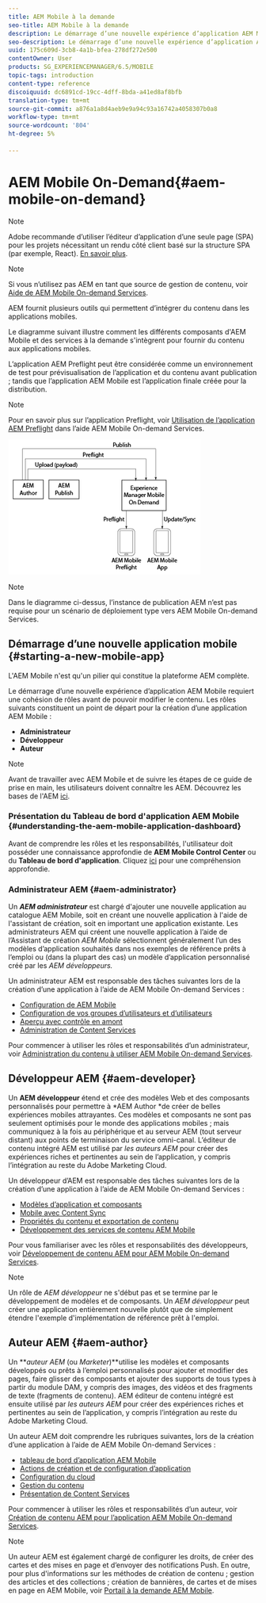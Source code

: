 ```yaml
---
title: AEM Mobile à la demande
seo-title: AEM Mobile à la demande
description: Le démarrage d’une nouvelle expérience d’application AEM Mobile requiert une cohésion de rôles avant de pouvoir modifier le contenu. Suivez cette page pour commencer à utiliser AEM services mobiles à la demande.
seo-description: Le démarrage d’une nouvelle expérience d’application AEM Mobile requiert une cohésion de rôles avant de pouvoir modifier le contenu. Suivez cette page pour commencer à utiliser AEM services mobiles à la demande.
uuid: 175c609d-3cb8-4a1b-bfea-278df272e500
contentOwner: User
products: SG_EXPERIENCEMANAGER/6.5/MOBILE
topic-tags: introduction
content-type: reference
discoiquuid: dc6891cd-19cc-4dff-8bda-a41ed8af8bfb
translation-type: tm+mt
source-git-commit: a876a1a8d4aeb9e9a94c93a16742a4058307b0a8
workflow-type: tm+mt
source-wordcount: '804'
ht-degree: 5%

---
```



# AEM Mobile On-Demand{#aem-mobile-on-demand}

>[!NOTE]
>
>Adobe recommande d’utiliser l’éditeur d’application d’une seule page (SPA) pour les projets nécessitant un rendu côté client basé sur la structure SPA (par exemple, React). [En savoir plus](/help/sites-developing/spa-overview.md).

>[!NOTE]
>
>Si vous n’utilisez pas AEM en tant que source de gestion de contenu, voir [Aide de AEM Mobile On-demand Services](https://helpx.adobe.com/digital-publishing-solution/topics.html).

AEM fournit plusieurs outils qui permettent d’intégrer du contenu dans les applications mobiles.

Le diagramme suivant illustre comment les différents composants d&#39;AEM Mobile et des services à la demande s&#39;intègrent pour fournir du contenu aux applications mobiles.

L’application AEM Preflight peut être considérée comme un environnement de test pour prévisualisation de l’application et du contenu avant publication ; tandis que l’application AEM Mobile est l’application finale créée pour la distribution.

>[!NOTE]
>
>Pour en savoir plus sur l’application Preflight, voir [Utilisation de l’application AEM Preflight](https://helpx.adobe.com/digital-publishing-solution/help/preflight-app.html) dans l’aide AEM Mobile On-demand Services.

![chlimage_1-171](assets/chlimage_1-171.png)

>[!NOTE]
>
>Dans le diagramme ci-dessus, l’instance de publication AEM n’est pas requise pour un scénario de déploiement type vers AEM Mobile On-demand Services.

## Démarrage d’une nouvelle application mobile {#starting-a-new-mobile-app}

L&#39;AEM Mobile n&#39;est qu&#39;un pilier qui constitue la plateforme AEM complète.

Le démarrage d’une nouvelle expérience d’application AEM Mobile requiert une cohésion de rôles avant de pouvoir modifier le contenu. Les rôles suivants constituent un point de départ pour la création d’une application AEM Mobile :

* **Administrateur**
* **Développeur**
* **Auteur**

>[!NOTE]
>
>Avant de travailler avec AEM Mobile et de suivre les étapes de ce guide de prise en main, les utilisateurs doivent connaître les AEM. Découvrez les bases de l&#39;AEM [ici](/help/sites-deploying/deploy.md).

### Présentation du Tableau de bord d&#39;application AEM Mobile {#understanding-the-aem-mobile-application-dashboard}

Avant de comprendre les rôles et les responsabilités, l&#39;utilisateur doit posséder une connaissance approfondie de **AEM Mobile Control Center** ou du **Tableau de bord d&#39;application**. Cliquez [ici](/help/mobile/mobile-apps-ondemand-application-dashboard.md) pour une compréhension approfondie.

### Administrateur AEM {#aem-administrator}

Un ***AEM administrateur*** est chargé d&#39;ajouter une nouvelle application au catalogue AEM Mobile, soit en créant une nouvelle application à l&#39;aide de l&#39;assistant de création, soit en important une application existante. Les administrateurs AEM qui créent une nouvelle application à l’aide de l’Assistant de création *AEM Mobile* sélectionnent généralement l’un des modèles d’application souhaités dans nos exemples de référence prêts à l’emploi ou (dans la plupart des cas) un modèle d’application personnalisé créé par les *AEM développeurs.*

Un administrateur AEM est responsable des tâches suivantes lors de la création d’une application à l’aide de AEM Mobile On-demand Services :

* [Configuration de AEM Mobile](/help/mobile/aem-mobile-setup.md)
* [Configuration de vos groupes d’utilisateurs et d’utilisateurs](/help/mobile/aem-mobile-configure-users.md)
* [Aperçu avec contrôle en amont](/help/mobile/aem-mobile-manage-ondemand-services.md)
* [Administration de Content Services](/help/mobile/developing-content-services.md)

Pour commencer à utiliser les rôles et responsabilités d’un administrateur, voir [Administration du contenu à utiliser AEM Mobile On-demand Services](/help/mobile/aem-mobile.md).

## Développeur AEM {#aem-developer}

Un **AEM développeur** étend et crée des modèles Web et des composants personnalisés pour permettre à *AEM Author *de créer de belles expériences mobiles attrayantes. Ces modèles et composants ne sont pas seulement optimisés pour le monde des applications mobiles ; mais communiquez à la fois au périphérique et au serveur AEM (tout serveur distant) aux points de terminaison du service omni-canal. L’éditeur de contenu intégré AEM est utilisé par *les auteurs AEM* pour créer des expériences riches et pertinentes au sein de l’application, y compris l’intégration au reste du Adobe Marketing Cloud.

Un développeur d’AEM est responsable des tâches suivantes lors de la création d’une application à l’aide de AEM Mobile On-demand Services :

* [Modèles d’application et composants](/help/mobile/app-templates-and-components1.md)
* [Mobile avec Content Sync](/help/mobile/mobile-ondemand-contentsync.md)
* [Propriétés du contenu et exportation de contenu](/help/mobile/on-demand-content-properties-exporting.md)
* [Développement des services de contenu AEM Mobile](/help/mobile/developing-content-services.md)

Pour vous familiariser avec les rôles et responsabilités des développeurs, voir [Développement de contenu AEM pour AEM Mobile On-demand Services](/help/mobile/aem-mobile-on-demand.md).

>[!NOTE]
>
>Un rôle de *AEM développeur* ne s&#39;début pas et se termine par le développement de modèles et de composants. Un *AEM développeur* peut créer une application entièrement nouvelle plutôt que de simplement étendre l&#39;exemple d&#39;implémentation de référence prêt à l&#39;emploi.

## Auteur AEM {#aem-author}

Un ***auteur AEM* (ou *Marketer*)**utilise les modèles et composants développés ou prêts à l’emploi personnalisés pour ajouter et modifier des pages, faire glisser des composants et ajouter des supports de tous types à partir du module DAM, y compris des images, des vidéos et des fragments de texte (fragments de contenu). AEM éditeur de contenu intégré est ensuite utilisé par *les auteurs AEM* pour créer des expériences riches et pertinentes au sein de l’application, y compris l’intégration au reste du Adobe Marketing Cloud.

Un auteur AEM doit comprendre les rubriques suivantes, lors de la création d’une application à l’aide de AEM Mobile On-demand Services :

* [tableau de bord d’application AEM Mobile](/help/mobile/mobile-apps-ondemand-application-dashboard.md)
* [Actions de création et de configuration d’application](/help/mobile/mobile-apps-ondemand-application-create-configure-action.md)
* [Configuration du cloud](/help/mobile/mobile-on-demand-associating-an-on-demand-app-to-cloud-configuration.md)
* [Gestion du contenu](/help/mobile/mobile-apps-ondemand-manage-content-ondemand.md)
* [Présentation de Content Services](/help/mobile/develop-content-as-a-service.md)

Pour commencer à utiliser les rôles et responsabilités d’un auteur, voir [Création de contenu AEM pour l’application AEM Mobile On-demand Services](/help/mobile/mobile-apps-ondemand.md).

>[!NOTE]
>
>Un auteur AEM est également chargé de configurer les droits, de créer des cartes et des mises en page et d’envoyer des notifications Push. En outre, pour plus d&#39;informations sur les méthodes de création de contenu ; gestion des articles et des collections ; création de bannières, de cartes et de mises en page en AEM Mobile, voir [Portail à la demande AEM Mobile](https://helpx.adobe.com/digital-publishing-solution/topics.html#dynamicpod_reference_2).

